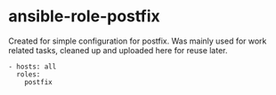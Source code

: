 # ansible-role-postfix
Created for simple configuration for postfix. Was mainly used for work related tasks, cleaned up and uploaded here for reuse later.

```
- hosts: all
  roles:
    postfix
```  